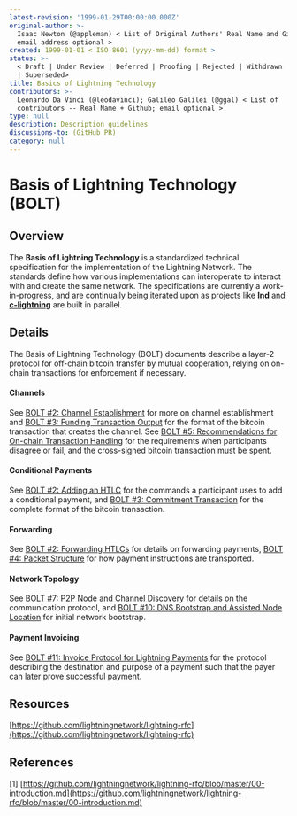 ```yaml
---
latest-revision: '1999-01-29T00:00:00.000Z'
original-author: >-
  Isaac Newton (@appleman) < List of Original Authors' Real Name and Github;
  email address optional >
created: 1999-01-01 < ISO 8601 (yyyy-mm-dd) format >
status: >-
  < Draft | Under Review | Deferred | Proofing | Rejected | Withdrawn | Accepted
  | Superseded>
title: Basics of Lightning Technology
contributors: >-
  Leonardo Da Vinci (@leodavinci); Galileo Galilei (@ggal) < List of
  contributors -- Real Name + Github; email optional >
type: null
description: Description guidelines
discussions-to: (GitHub PR)
category: null
---
```


# Basis of Lightning Technology \(BOLT\)

## Overview

The **Basis of Lightning Technology** is a standardized technical specification for the implementation of the Lightning Network. The standards define how various implementations can interoperate to interact with and create the same network. The specifications are currently a work-in-progress, and are continually being iterated upon as projects like [**lnd**](../lightning-software/lnd/) and [**c-lightning**](../lightning-software/c-lightning.md) are built in parallel.

## Details

The Basis of Lightning Technology \(BOLT\) documents describe a layer-2 protocol for off-chain bitcoin transfer by mutual cooperation, relying on on-chain transactions for enforcement if necessary.

#### Channels

See [BOLT \#2: Channel Establishment](https://github.com/lightningnetwork/lightning-rfc/blob/master/02-peer-protocol.md#channel-establishment) for more on channel establishment and [BOLT \#3: Funding Transaction Output](https://github.com/lightningnetwork/lightning-rfc/blob/master/03-transactions.md#funding-transaction-output) for the format of the bitcoin transaction that creates the channel. See [BOLT \#5: Recommendations for On-chain Transaction Handling](https://github.com/lightningnetwork/lightning-rfc/blob/master/05-onchain.md) for the requirements when participants disagree or fail, and the cross-signed bitcoin transaction must be spent.

#### Conditional Payments

See [BOLT \#2: Adding an HTLC](https://github.com/lightningnetwork/lightning-rfc/blob/master/02-peer-protocol.md#adding-an-htlc-update_add_htlc) for the commands a participant uses to add a conditional payment, and [BOLT \#3: Commitment Transaction](https://github.com/lightningnetwork/lightning-rfc/blob/master/03-transactions.md#commitment-transaction) for the complete format of the bitcoin transaction.

#### Forwarding

See [BOLT \#2: Forwarding HTLCs](https://github.com/lightningnetwork/lightning-rfc/blob/master/02-peer-protocol.md#forwarding-htlcs) for details on forwarding payments, [BOLT \#4: Packet Structure](https://github.com/lightningnetwork/lightning-rfc/blob/master/04-onion-routing.md#packet-structure) for how payment instructions are transported.

#### Network Topology

See [BOLT \#7: P2P Node and Channel Discovery](https://github.com/lightningnetwork/lightning-rfc/blob/master/07-routing-gossip.md) for details on the communication protocol, and [BOLT \#10: DNS Bootstrap and Assisted Node Location](https://github.com/lightningnetwork/lightning-rfc/blob/master/10-dns-bootstrap.md) for initial network bootstrap.

#### Payment Invoicing

See [BOLT \#11: Invoice Protocol for Lightning Payments](https://github.com/lightningnetwork/lightning-rfc/blob/master/11-payment-encoding.md) for the protocol describing the destination and purpose of a payment such that the payer can later prove successful payment.

## Resources

[https://github.com/lightningnetwork/lightning-rfc](https://github.com/lightningnetwork/lightning-rfc)

## References

\[1\] [https://github.com/lightningnetwork/lightning-rfc/blob/master/00-introduction.md](https://github.com/lightningnetwork/lightning-rfc/blob/master/00-introduction.md)

